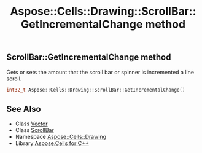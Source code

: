 ﻿---
title: Aspose::Cells::Drawing::ScrollBar::GetIncrementalChange method
linktitle: GetIncrementalChange
second_title: Aspose.Cells for C++ API Reference
description: 'Aspose::Cells::Drawing::ScrollBar::GetIncrementalChange method. Gets or sets the amount that the scroll bar or spinner is incremented a line scroll in C++.'
type: docs
weight: 1200
url: /cpp/aspose.cells.drawing/scrollbar/getincrementalchange/
---
## ScrollBar::GetIncrementalChange method


Gets or sets the amount that the scroll bar or spinner is incremented a line scroll.

```cpp
int32_t Aspose::Cells::Drawing::ScrollBar::GetIncrementalChange()
```

## See Also

* Class [Vector](../../../aspose.cells/vector/)
* Class [ScrollBar](../)
* Namespace [Aspose::Cells::Drawing](../../)
* Library [Aspose.Cells for C++](../../../)
